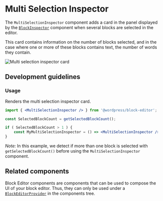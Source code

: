 # Multi Selection Inspector

The `MultiSelectionInspector` component adds a card in the panel displayed by the [`BlockInspector`](https://github.com/WordPress/gutenberg/tree/HEAD/packages/block-editor/src/components/block-inspector) component when several blocks are selected in the editor.

This card contains information on the number of blocks selected, and in the case where one or more of these blocks contains text, the number of words they contain.

![Multi selection inspector card](https://make.wordpress.org/core/files/2020/09/multi-selection-inspector-card.png)

## Development guidelines

### Usage

Renders the multi selection inspector card.

```jsx
import { <MultiSelectionInspector /> } from '@wordpress/block-editor';

const SelectedBlockCount = getSelectedBlockCount();

if ( SelectedBlockCount > 1 ) {
    const MyMultiSelectionInspector = () => <MultiSelectionInspector />;
}
```

_Note:_ In this example, we detect if more than one block is selected with `getSelectedBlockCount()` before using the `MultiSelectionInspector` component.

## Related components

Block Editor components are components that can be used to compose the UI of your block editor. Thus, they can only be used under a [`BlockEditorProvider`](https://github.com/WordPress/gutenberg/blob/HEAD/packages/block-editor/src/components/provider/README.md) in the components tree.
